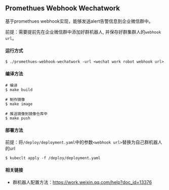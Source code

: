 ## Promethues Webhook Wechatwork

基于promethues webhook实现，能够发送alert告警信息到企业微信群中。

前提：需要提前先在企业微信群中添加好群机器人, 并保存好群集群人的`webhook url`。

#### 运行方式

```shell script
$ ./promethues-webhook-wechatwork -url <wechat work robot webhook url>
```

#### 编译方法

```shell
# 编译
$ make build

# 制作镜像
$ make image

# 推送镜像到镜像仓库中
$ make push
```

#### 部署方法

前提：将`/deploy/deployment.yaml`中的参数`<webhook url>`替换为自己群机器人的url

```shell script
$ kubeclt apply -f /deploy/deployment.yaml
```

#### 相关链接

- 群机器人配置方法：https://work.weixin.qq.com/help?doc_id=13376

